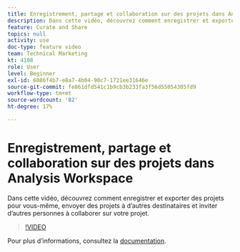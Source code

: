 ```yaml
---
title: Enregistrement, partage et collaboration sur des projets dans Analysis Workspace
description: Dans cette vidéo, découvrez comment enregistrer et exporter des projets pour vous-même, envoyer des projets à d’autres destinataires et inviter d’autres personnes à collaborer sur votre projet.
feature: Curate and Share
topics: null
activity: use
doc-type: feature video
team: Technical Marketing
kt: 4108
role: User
level: Beginner
exl-id: 6086f4b7-e8a7-4b04-90c7-1721ee31646e
source-git-commit: fe861dfd541c1b9cb3b233fa3f56d55054305fd9
workflow-type: tm+mt
source-wordcount: '82'
ht-degree: 17%

---
```


# Enregistrement, partage et collaboration sur des projets dans Analysis Workspace

Dans cette vidéo, découvrez comment enregistrer et exporter des projets pour vous-même, envoyer des projets à d’autres destinataires et inviter d’autres personnes à collaborer sur votre projet.

>[!VIDEO](https://video.tv.adobe.com/v/30993/?quality=12)

Pour plus d’informations, consultez la [documentation](https://experienceleague.adobe.com/docs/analytics/analyze/analysis-workspace/curate-share/send-schedule-files.html?lang=fr).
